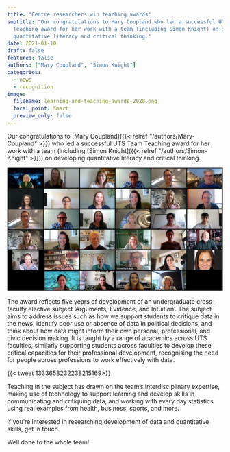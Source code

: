 ```yaml
---
title: "Centre researchers win teaching awards"
subtitle: "Our congratulations to Mary Coupland who led a successful UTS Team
  Teaching award for her work with a team (including Simon Knight) on developing
  quantitative literacy and critical thinking."
date: 2021-01-10
draft: false
featured: false
authors: ["Mary Coupland", "Simon Knight"]
categories:
  - news
  - recognition
image:
  filename: learning-and-teaching-awards-2020.png
  focal_point: Smart
  preview_only: false
---
```


Our congratulations to [Mary Coupland]({{< relref "/authors/Mary-Coupland" >}}) who led a successful UTS Team Teaching award for her work with a team (including [Simon Knight]({{< relref "/authors/Simon-Knight" >}})) on developing quantitative literacy and critical thinking.
  
![Screenshot image of award winners](learning-and-teaching-awards-2020.png)

The award reflects five years of development of an undergraduate cross-faculty elective subject ‘Arguments, Evidence, and Intuition’. The subject aims to address issues such as how we support students to critique data in the news, identify poor use or absence of data in political decisions, and think about how data might inform their own personal, professional, and civic decision making. It is taught by a range of academics across UTS faculties, similarly supporting students across faculties to develop these critical capacities for their professional development, recognising the need for people across professions to work effectively with data.

{{< tweet 1333658232238215169>}}

Teaching in the subject has drawn on the team’s interdisciplinary expertise, making use of technology to support learning and develop skills in communicating and critiquing data, and working with every day statistics using real examples from health, business, sports, and more.

If you’re interested in researching development of data and quantitative skills, get in touch.

Well done to the whole team!